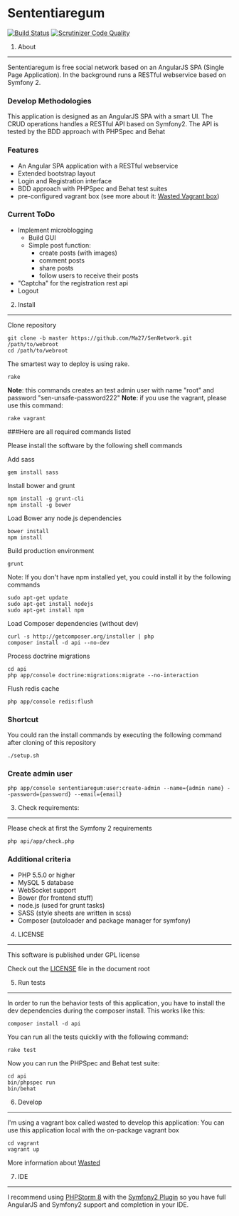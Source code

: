 Sententiaregum
==============

[![Build Status](https://travis-ci.org/Ma27/SenNetwork.svg?branch=master)](https://travis-ci.org/Ma27/SenNetwork)
[![Scrutinizer Code Quality](https://scrutinizer-ci.com/g/Ma27/SenNetwork/badges/quality-score.png?b=master)](https://scrutinizer-ci.com/g/Ma27/SenNetwork/?branch=master)


1) About
--------

Sententiaregum is free social network based on an AngularJS SPA (Single Page Application). In the background runs a RESTful 
webservice based on Symfony 2.

### Develop Methodologies

This application is designed as an AngularJS SPA with a smart UI. The CRUD operations handles a RESTful API based on 
Symfony2.
The API is tested by the BDD approach with PHPSpec and Behat

### Features

   - An Angular SPA application with a RESTful webservice
   - Extended bootstrap layout
   - Login and Registration interface
   - BDD approach with PHPSpec and Behat test suites
   - pre-configured vagrant box (see more about it: [Wasted Vagrant box](https://github.com/Mayflower/wasted.git))

### Current ToDo

   - Implement microblogging
       - Build GUI
       - Simple post function:
           - create posts (with images)
           - comment posts
           - share posts
           - follow users to receive their posts
   - "Captcha" for the registration rest api
   - Logout

2) Install
----------

Clone repository

    git clone -b master https://github.com/Ma27/SenNetwork.git /path/to/webroot
    cd /path/to/webroot

The smartest way to deploy is using rake.
    
    rake

__Note__: this commands creates an test admin user with name "root" and password "sen-unsafe-password222" 
__Note__: if you use the vagrant, please use this command:

    rake vagrant

###Here are all required commands listed

Please install the software by the following shell commands

Add sass

    gem install sass

Install bower and grunt

    npm install -g grunt-cli
    npm install -g bower

Load Bower any node.js dependencies

    bower install
    npm install

Build production environment

    grunt
    
Note: If you don't have npm installed yet, you could install it by the following commands
    
    sudo apt-get update
    sudo apt-get install nodejs
    sudo apt-get install npm

Load Composer dependencies (without dev)

    curl -s http://getcomposer.org/installer | php
    composer install -d api --no-dev
    
Process doctrine migrations

    cd api
    php app/console doctrine:migrations:migrate --no-interaction
    
Flush redis cache

    php app/console redis:flush

### Shortcut

You could ran the install commands by executing the following command after cloning of this repository

    ./setup.sh

### Create admin user

    php app/console sententiaregum:user:create-admin --name={admin name} --password={password} --email={email}

3) Check requirements:
----------------------

Please check at first the Symfony 2 requirements

    php api/app/check.php


### Additional criteria

  - PHP 5.5.0 or higher
  - MySQL 5 database
  - WebSocket support
  - Bower (for frontend stuff)
  - node.js (used for grunt tasks)
  - SASS (style sheets are written in scss)
  - Composer (autoloader and package manager for symfony)


4) LICENSE
----------

This software is published under GPL license

Check out the [LICENSE](https://github.com/Ma27/SenNetwork/blob/master/LICENSE) file in the document root


5) Run tests
------------

In order to run the behavior tests of this application, you have to install the dev dependencies during the composer 
install. This works like this:

    composer install -d api
    
You can run all the tests quickliy with the following command:

    rake test
 
Now you can run the PHPSpec and Behat test suite:

    cd api
    bin/phpspec run
    bin/behat


6) Develop
----------

I'm using a vagrant box called wasted to develop this application: 
You can use this application local with the on-package vagrant box

    cd vagrant
    vagrant up

More information about [Wasted](https://github.com/Mayflower/wasted.git)


7) IDE
------

I recommend using [PHPStorm 8](https://www.jetbrains.com/phpstorm/) with the [Symfony2 Plugin](https://www.jetbrains.com/phpstorm/)
so you have full AngularJS and Symfony2 support and completion in your IDE.
